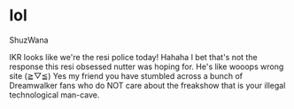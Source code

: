 # lol   

ShuzWana

IKR looks like we're the resi police today! Hahaha I bet that's not the response this resi obsessed nutter was hoping for. He's like wooops wrong site (≧▽≦) Yes my friend you have stumbled across a bunch of Dreamwalker fans who do NOT care about the freakshow that is your illegal technological man-cave.